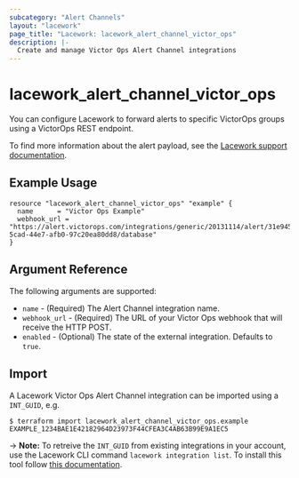 ```yaml
---
subcategory: "Alert Channels"
layout: "lacework"
page_title: "Lacework: lacework_alert_channel_victor_ops"
description: |-
  Create and manage Victor Ops Alert Channel integrations
---
```


# lacework\_alert\_channel\_victor_ops

You can configure Lacework to forward alerts to specific VictorOps groups using a VictorOps REST endpoint.

To find more information about the alert payload, see the [Lacework support documentation](https://support.lacework.com/hc/en-us/articles/360005916533-VictorOps).

## Example Usage

```hcl
resource "lacework_alert_channel_victor_ops" "example" {
  name      = "Victor Ops Example"
  webhook_url = "https://alert.victorops.com/integrations/generic/20131114/alert/31e945ee-5cad-44e7-afb0-97c20ea80dd8/database"
}
```

## Argument Reference

The following arguments are supported:

* `name` - (Required) The Alert Channel integration name.
* `webhook_url` - (Required) The URL of your Victor Ops webhook that will receive the HTTP POST.
* `enabled` - (Optional) The state of the external integration. Defaults to `true`.

## Import

A Lacework Victor Ops Alert Channel integration can be imported using a `INT_GUID`, e.g.

```
$ terraform import lacework_alert_channel_victor_ops.example EXAMPLE_1234BAE1E42182964D23973F44CFEA3C4AB63B99E9A1EC5
```
-> **Note:** To retreive the `INT_GUID` from existing integrations in your account, use the
	Lacework CLI command `lacework integration list`. To install this tool follow
	[this documentation](https://github.com/lacework/go-sdk/wiki/CLI-Documentation#installation).
